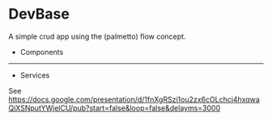 # DevBase

A simple crud app using the (palmetto) flow concept.

* Components
---
* Services

See https://docs.google.com/presentation/d/1fnXgRSzi1ou2zx6cOLchcj4hxqwaQiXSNputYWjelCU/pub?start=false&loop=false&delayms=3000
